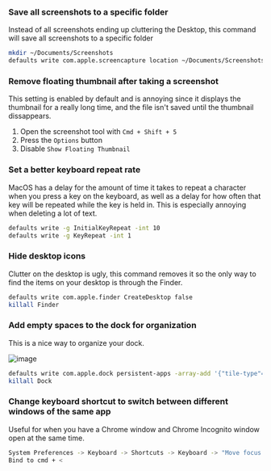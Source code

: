 ### Save all screenshots to a specific folder
Instead of all screenshots ending up cluttering the Desktop, this command will save all screenshots to a specific folder

```bash
mkdir ~/Documents/Screenshots
defaults write com.apple.screencapture location ~/Documents/Screenshots
```

### Remove floating thumbnail after taking a screenshot
This setting is enabled by default and is annoying since it displays the thumbnail for a really long time, and the file isn't saved until the thumbnail dissappears.

1. Open the screenshot tool with `Cmd + Shift + 5`
2. Press the `Options` button
3. Disable `Show Floating Thumbnail`

### Set a better keyboard repeat rate
MacOS has a delay for the amount of time it takes to repeat a character when you press a key on the keyboard, as well as a delay for how often that key will be repeated while the key is held in. This is especially annoying when deleting a lot of text.

```bash
defaults write -g InitialKeyRepeat -int 10
defaults write -g KeyRepeat -int 1
```

### Hide desktop icons
Clutter on the desktop is ugly, this command removes it so the only way to find the items on your desktop is through the Finder.
```bash
defaults write com.apple.finder CreateDesktop false
killall Finder
```

### Add empty spaces to the dock for organization
This is a nice way to organize your dock.

![image](https://i.imgur.com/K0dROXW.png)

```bash
defaults write com.apple.dock persistent-apps -array-add '{"tile-type"="spacer-tile";}'
killall Dock
```

### Change keyboard shortcut to switch between different windows of the same app
Useful for when you have a Chrome window and Chrome Incognito window open at the same time.

```bash
System Preferences -> Keyboard -> Shortcuts -> Keyboard -> "Move focus to the next window"
Bind to cmd + <
```
